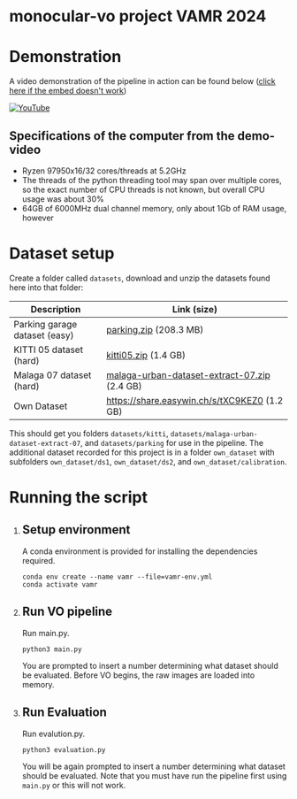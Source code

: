 # monocular-vo project VAMR 2024

# Demonstration

A video demonstration of the pipeline in action can be found below ([click here if the embed doesn't work](https://www.youtube.com/watch?v=hEA7zJPG3Gs))

[![YouTube](http://i.ytimg.com/vi/hEA7zJPG3Gs/hqdefault.jpg)](https://www.youtube.com/watch?v=hEA7zJPG3Gs)

## Specifications of the computer from the demo-video
- Ryzen 97950x16/32 cores/threads at 5.2GHz
- The threads of the python threading tool may span over multiple cores, so the exact number of CPU threads is not known, but overall CPU usage was about 30%
- 64GB of 6000MHz dual channel memory, only about 1Gb of RAM usage, however

# Dataset setup

Create a folder called `datasets`, download and unzip the datasets found here into that folder:

Description | Link (size)
------------- | ----------
Parking garage dataset (easy) |	[parking.zip](https://rpg.ifi.uzh.ch/docs/teaching/2024/parking.zip) (208.3 MB)
KITTI 05 dataset (hard)	| [kitti05.zip](https://rpg.ifi.uzh.ch/docs/teaching/2024/kitti05.zip) (1.4 GB)
Malaga 07 dataset (hard) | [malaga-urban-dataset-extract-07.zip](https://rpg.ifi.uzh.ch/docs/teaching/2024/malaga-urban-dataset-extract-07.zip) (2.4 GB)
Own Dataset | https://share.easywin.ch/s/tXC9KEZ0 (1.2 GB)

This should get you folders `datasets/kitti`, `datasets/malaga-urban-dataset-extract-07`, and `datasets/parking`
for use in the pipeline. The additional dataset recorded for this project is in a folder `own_dataset` with subfolders `own_dataset/ds1`, `own_dataset/ds2`, and `own_dataset/calibration`. 

# Running the script

1. ## Setup environment
    A conda environment is provided for installing the dependencies required.
    ```
    conda env create --name vamr --file=vamr-env.yml
    conda activate vamr
    ```

2. ## Run VO pipeline
    Run main.py.
    ```
    python3 main.py
    ```
    You are prompted to insert a number determining what dataset should be evaluated.
    Before VO begins, the raw images are loaded into memory.

3. ## Run Evaluation 
    Run evalution.py.
    ```
    python3 evaluation.py
    ```
    You will be again prompted to insert a number determining what dataset should be evaluated.
    Note that you must have run the pipeline first using `main.py` or this will not work.
